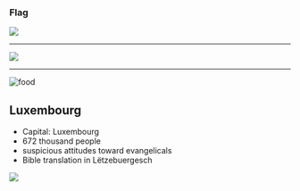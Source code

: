 ### Flag

![](https://upload.wikimedia.org/wikipedia/commons/d/da/Flag_of_Luxembourg.svg)

---

![](https://upload.wikimedia.org/wikipedia/commons/c/c3/EU-Luxembourg.svg)

---

![food](https://res.cloudinary.com/kiekies/image/upload/v1731435826/prayer/su2l0dnyq3lvspwtc2lu.jpg)

## Luxembourg

- Capital: Luxembourg
- 672 thousand people
- suspicious attitudes toward evangelicals
- Bible translation in Lëtzebuergesch

![](https://player.vimeo.com/video/75975956)
